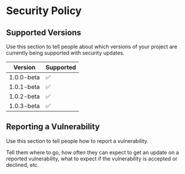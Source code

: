 # Security Policy

## Supported Versions

Use this section to tell people about which versions of your project are
currently being supported with security updates.

| Version | Supported          |
| ------- | ------------------ |
| 1.0.0-beta   | :white_check_mark: |
| 1.0.1-beta  | :white_check_mark:  |
| 1.0.2-beta  | :white_check_mark:  |
| 1.0.3-beta  | :white_check_mark:  |


## Reporting a Vulnerability

Use this section to tell people how to report a vulnerability.

Tell them where to go, how often they can expect to get an update on a
reported vulnerability, what to expect if the vulnerability is accepted or
declined, etc.
